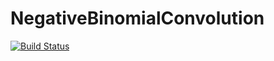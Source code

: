 # NegativeBinomialConvolution

[![Build Status](https://travis-ci.org/slundberg/NegativeBinomialConvolution.jl.svg?branch=master)](https://travis-ci.org/slundberg/NegativeBinomialConvolution.jl)

